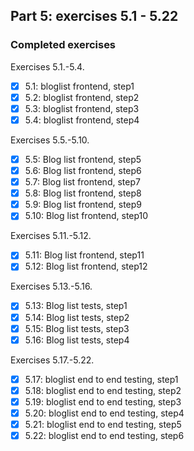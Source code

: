 ## Part 5: exercises 5.1 - 5.22

### Completed exercises

Exercises 5.1.-5.4.

- [x] 5.1: bloglist frontend, step1
- [x] 5.2: bloglist frontend, step2
- [x] 5.3: bloglist frontend, step3
- [x] 5.4: bloglist frontend, step4

Exercises 5.5.-5.10.

- [x] 5.5: Blog list frontend, step5
- [x] 5.6: Blog list frontend, step6
- [x] 5.7: Blog list frontend, step7
- [x] 5.8: Blog list frontend, step8
- [x] 5.9: Blog list frontend, step9
- [x] 5.10: Blog list frontend, step10

Exercises 5.11.-5.12.

- [x] 5.11: Blog list frontend, step11
- [x] 5.12: Blog list frontend, step12

Exercises 5.13.-5.16.

- [x] 5.13: Blog list tests, step1
- [x] 5.14: Blog list tests, step2
- [x] 5.15: Blog list tests, step3
- [x] 5.16: Blog list tests, step4

Exercises 5.17.-5.22.

- [x] 5.17: bloglist end to end testing, step1
- [x] 5.18: bloglist end to end testing, step2
- [x] 5.19: bloglist end to end testing, step3
- [x] 5.20: bloglist end to end testing, step4
- [x] 5.21: bloglist end to end testing, step5
- [x] 5.22: bloglist end to end testing, step6